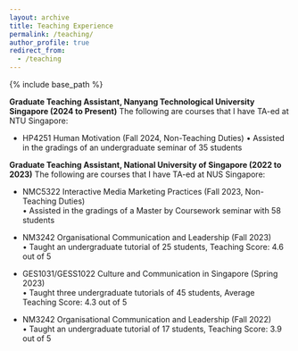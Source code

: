 ```yaml
---
layout: archive
title: Teaching Experience
permalink: /teaching/
author_profile: true
redirect_from:
  - /teaching
---
```


{% include base_path %}

**Graduate Teaching Assistant, Nanyang Technological University Singapore (2024 to Present)**
The following are courses that I have TA-ed at NTU Singapore:

* HP4251 Human Motivation (Fall 2024, Non-Teaching Duties)
  • Assisted in the gradings of an undergraduate seminar of 35 students


**Graduate Teaching Assistant, National University of Singapore (2022 to 2023)**
The following are courses that I have TA-ed at NUS Singapore:

* NMC5322 Interactive Media Marketing Practices (Fall 2023, Non-Teaching Duties)  
  • Assisted in the gradings of a Master by Coursework seminar with 58 students

* NM3242 Organisational Communication and Leadership (Fall 2023)  
  • Taught an undergraduate tutorial of 25 students, Teaching Score: 4.6 out of 5

* GES1031/GESS1022 Culture and Communication in Singapore (Spring 2023)  
  • Taught three undergraduate tutorials of 45 students, Average Teaching Score: 4.3 out of 5

* NM3242 Organisational Communication and Leadership (Fall 2022)  
  • Taught an undergraduate tutorial of 17 students, Teaching Score: 3.9 out of 5


